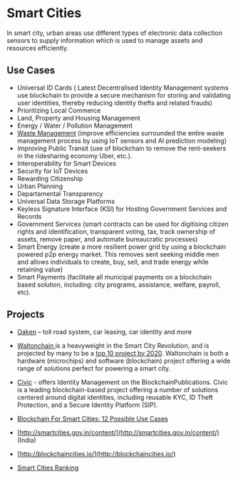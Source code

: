 # Smart Cities

In smart city, urban areas use different types of electronic data collection sensors to supply information which is used to manage assets and resources efficiently.

## Use Cases

* Universal ID Cards \( Latest Decentralised Identity Management systems use blockchain to provide a secure mechanism for storing and validating user identities, thereby reducing identity thefts and related frauds\)
* Prioritizing Local Commerce
* Land, Property and Housing Management
* Energy / Water / Pollution Management
* [Waste Management](asset-tracking/recyclechain.md)  \(improve efficiencies surrounded the entire waste management process by using IoT sensors and AI prediction modeling\)
* Improving Public Transit \(use of blockchain to remove the rent-seekers in the ridesharing economy Uber, etc.\). 
* Interoperability for Smart Devices
* Security for IoT Devices
* Rewarding Citizenship
* Urban Planning 
* Departamental Transparency
* Universal Data Storage Platforms
* Keyless Signature Interface \(KSI\) for Hosting Government Services and Records
* Government Services  \(smart contracts can be used for digitising citizen rights and identification, transparent voting, tax, track ownership of assets, remove paper, and automate bureaucratic processes\)
* Smart Energy  \(create a more resilient power grid by using a blockchain powered p2p energy market. This removes sent seeking middle men and allows individuals to create, buy, sell, and trade energy while retaining value\)
* Smart Payments \(facilitate all municipal payments on a blockchain based solution, including: city programs, assistance, welfare, payroll, etc\).

## Projects

* [Oaken](https://www.oakeninnovations.com/) – toll road system, car leasing, car identity and more
* [Waltonchain ](https://www.investinblockchain.com/why-wtc-long-term-investment/)is a heavyweight in the Smart City Revolution, and is projected by many to be a [top 10 project by 2020](https://www.investinblockchain.com/top-10-coins-in-2020/). Waltonchain is both a hardware \(microchips\) and software \(blockchain\) project offering a wide range of solutions perfect for powering a smart city.
* [Civic](https://www.civic.com/) - offers Identity Management on the BlockchainPublications. Civic is a leading blockchain-based project offering a number of solutions centered around digital identities, including reusable KYC, ID Theft Protection, and a Secure Identity Platform \(SIP\).





* [Blockchain For Smart Cities: 12 Possible Use Cases](https://www.disruptordaily.com/blockchain-use-cases-smart-cities/)
* [http://smartcities.gov.in/content/](http://smartcities.gov.in/content/) \(India\)
* [http://blockchaincities.io/](http://blockchaincities.io/)
* [Smart Cities Ranking](https://phys.org/news/2019-02-smart-cities-global-reveals.html)

